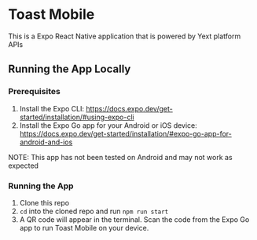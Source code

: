 # Toast Mobile

This is a Expo React Native application that is powered by Yext platform APIs

## Running the App Locally

### Prerequisites

1. Install the Expo CLI: https://docs.expo.dev/get-started/installation/#using-expo-cli
2. Install the Expo Go app for your Android or iOS device: https://docs.expo.dev/get-started/installation/#expo-go-app-for-android-and-ios

NOTE: This app has not been tested on Android and may not work as expected

### Running the App

1. Clone this repo
2. `cd` into the cloned repo and run `npm run start`
3. A QR code will appear in the terminal. Scan the code from the Expo Go app to run Toast Mobile on your device.
